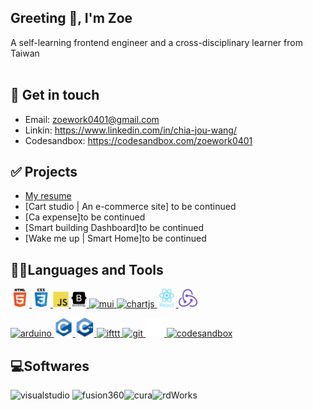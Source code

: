 ## Greeting 👋, I'm Zoe
A self-learning frontend engineer and a cross-disciplinary learner from Taiwan
<br>
<br>

## 🙋 Get in touch
- Email: zoework0401@gmail.com
- Linkin: https://www.linkedin.com/in/chia-jou-wang/
- Codesandbox: https://codesandbox.com/zoework0401

## ✅ Projects
- [My resume](https://zoewang7512.github.io/MyResume/index.html)
- [Cart studio | An e-commerce site] to be continued
- [Ca expense]to be continued
- [Smart building Dashboard]to be continued
- [Wake me up | Smart Home]to be continued

## 👨‍💻Languages and Tools
<a href="https://www.w3.org/html/" target="_blank" rel="noreferrer"> <img src="https://raw.githubusercontent.com/devicons/devicon/master/icons/html5/html5-original-wordmark.svg" alt="html5" width="30" height="30"/> </a> <a href="https://www.w3schools.com/css/" target="_blank" rel="noreferrer"> <img src="https://raw.githubusercontent.com/devicons/devicon/master/icons/css3/css3-original-wordmark.svg" alt="css3" width="30" height="30"/> </a> <a href="https://developer.mozilla.org/en-US/docs/Web/JavaScript" target="_blank" rel="noreferrer"> <img src="https://raw.githubusercontent.com/devicons/devicon/master/icons/javascript/javascript-original.svg" alt="javascript" width="25" height="25"/> </a> 
<a href="https://getbootstrap.com" target="_blank" rel="noreferrer"> <img src="https://raw.githubusercontent.com/devicons/devicon/master/icons/bootstrap/bootstrap-plain-wordmark.svg" alt="bootstrap" width="25" height="25"/> </a> <a href="https://mui.com/" target="_blank" rel="noreferrer"> <img src="https://v3.mui.com/static/images/material-ui-logo.svg" alt="mui" width="25" height="25"/> </a> <a href="https://www.chartjs.org" target="_blank" rel="noreferrer"> <img src="https://www.chartjs.org/media/logo-title.svg" alt="chartjs" width="25" height="25"/> </a>  <a href="https://reactjs.org/" target="_blank" rel="noreferrer"> <img src="https://raw.githubusercontent.com/devicons/devicon/master/icons/react/react-original-wordmark.svg" alt="react" width="30" height="30"/> </a> 
  <a href="https://redux.js.org" target="_blank" rel="noreferrer"> <img src="https://raw.githubusercontent.com/devicons/devicon/master/icons/redux/redux-original.svg" alt="redux" width="30" height="30"/> </a> 
  
<a href="https://www.arduino.cc/" target="_blank" rel="noreferrer"> <img src="https://cdn.worldvectorlogo.com/logos/arduino-1.svg" alt="arduino" width="30" height="30"/> </a> <a href="https://www.cprogramming.com/" target="_blank" rel="noreferrer"> <img src="https://raw.githubusercontent.com/devicons/devicon/master/icons/c/c-original.svg" alt="c" width="30" height="30"/> </a> <a href="https://www.w3schools.com/cpp/" target="_blank" rel="noreferrer"> <img src="https://raw.githubusercontent.com/devicons/devicon/master/icons/cplusplus/cplusplus-original.svg" alt="cplusplus" width="30" height="30"/> </a> 
 <a href="https://ifttt.com/" target="_blank" rel="noreferrer"> <img src="https://www.vectorlogo.zone/logos/ifttt/ifttt-ar21.svg" alt="ifttt" width="40" height="40"/> </a> 
 <a href="https://git-scm.com/" target="_blank" rel="noreferrer"> <img src="https://www.vectorlogo.zone/logos/git-scm/git-scm-icon.svg" alt="git" width="30" height="30"/> </a> 
 <a href="https://github.com/zoewang7512/" target="_blank" rel="noreferrer"> <img src="https://raw.githubusercontent.com/Aakarsh-B/trying-repos/master/github.svg" alt="github" width="30" height="30"/> </a>
 <a href="https://codesandbox.com/zoework0401" target="_blank" rel="noreferrer"> <img src="https://www.svgrepo.com/show/332023/code-sandbox-circle.svg" alt="codesandbox" width="30" height="30"/> </a>

## 💻Softwares
<img src="https://cdn.iconscout.com/icon/free/png-256/visual-studio-code-1868941-1583105.png" alt="visualstudio" width="25" height="25"/> <img src="https://img.icons8.com/color/480/autodesk-fusion-360.png" alt="fusion360" width="25" height="25"/><img src="https://upload.wikimedia.org/wikipedia/en/9/9b/Logo_for_Cura_Software.png" alt="cura" width="25" height="25"/><img src="https://www.print3dd.com/wp-content/uploads/2021/04/RD-Works-V8.jpg"  alt="rdWorks" width="25" height="25"/>
